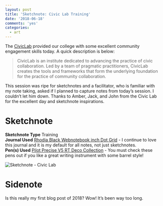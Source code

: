 ```yaml
---
layout: post
title: 'Sketchnote: Civic Lab Training'
date: '2018-06-18'
comments: 'yes'
categories:
  - art
---
```


The [CivicLab][1] provided our college with some excellent community engagement skills today. A quick description is below:

> CivicLab is an institute dedicated to advancing the practice of civic collaboration. Led by a team of pragmatic practitioners, CivicLab creates the tools and frameworks that form the underlying foundation for the practice of community collaboration.

This session was ripe for sketchnotes and a facilitator, who is familiar with my note taking, asked if I planned to capture notes from today’s session. I couldn’t let him down. Thanks to Amber, Jack, and John from the Civic Lab for the excellent day and sketchnote inspirations.

# Sketchnote

**Sketchnote Type** Training  
**Journal Used** [Rhodia Black Webnotebook inch Dot Grid][2] - I continue to love this journal and it is my default for all notes, not just sketchnotes.  
**Pen(s) Used** [Pilot Precise V5 RT Deco Collection][3] - You must check these pens out if you like a great writing instrument with some barrel style!

![][image-1]

# Sidenote
Is this really my first blog post of 2018? Wow! It’s been way too long.

[1]:	http://www.educationcoalition.com/#partners
[2]:	http://amzn.to/2c5gouJ
[3]:	https://amzn.to/2JUDnZK

[image-1]:	http://www.stevencombs.com/images/posts/2018-06-18-civic-lab.png "Sketchnote - Civic Lab"